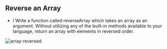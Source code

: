 ## Reverse an Array

- I Write a function called reverseArray which takes an array as an argument. Without utilizing any of the built-in methods available to your language, return an array with elements in reversed order.

![array-reversed](./images/array-reversed.PNG)